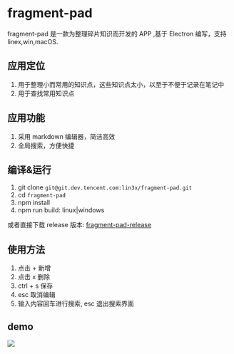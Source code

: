 # fragment-pad

fragment-pad 是一款为整理碎片知识而开发的 APP ,基于 Electron 编写，支持 linex,win,macOS. 

## 应用定位
1. 用于整理小而常用的知识点，这些知识点太小，以至于不便于记录在笔记中
2. 用于查找常用知识点

## 应用功能
1. 采用 markdown 编辑器，简洁高效
2. 全局搜索，方便快捷

## 编译&运行
1. git clone `git@git.dev.tencent.com:lin3x/fragment-pad.git`
2. cd `fragment-pad`
3. npm install
4. npm run build: linux|windows

或者直接下载 release 版本:
[fragment-pad-release](https://dev.tencent.com/u/lin3x/p/fragment-pad/git/releases)

## 使用方法
1. 点击 + 新增
2. 点击 x 删除
3. ctrl + s 保存
4. esc 取消编辑
5. 输入内容回车进行搜索, esc 退出搜索界面

## demo
![](https://www.z4a.net/images/2018/12/25/fragment-pad.png)